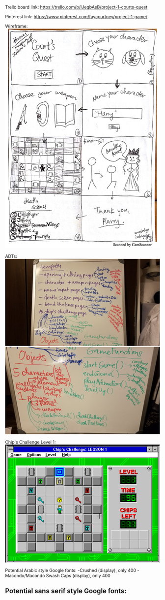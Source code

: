 Trello board link: https://trello.com/b/IJeqbAsB/project-1-courts-quest

Pinterest link: https://www.pinterest.com/faycourtney/project-1-game/

Wireframe: ![alt text](planning/courtsquestwireframe.jpg "Court's Quest Wireframe")

ADTs: 
![alt text](planning/ADTspart1.jpg "ADTs part 1")
![alt text](planning/ADTspart2.jpg "ADTs part 2")

Chip's Challenge Level 1: ![alt text](planning/chipschallengelevel1.png "Chip's Challenge Level 1")

Potential Arabic style Google fonts:
-Crushed (display), only 400
-Macondo/Macondo Swash Caps (display), only 400

Potential sans serif style Google fonts:
-

